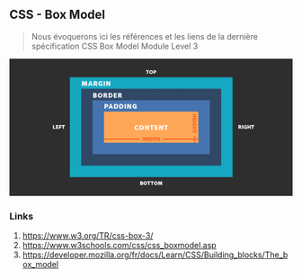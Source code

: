 ## CSS - Box Model
> Nous évoquerons ici les références et les liens de la dernière spécification CSS Box Model Module Level 3

![Box Model](box.png)

### Links
1) https://www.w3.org/TR/css-box-3/
2) https://www.w3schools.com/css/css_boxmodel.asp
3) https://developer.mozilla.org/fr/docs/Learn/CSS/Building_blocks/The_box_model



